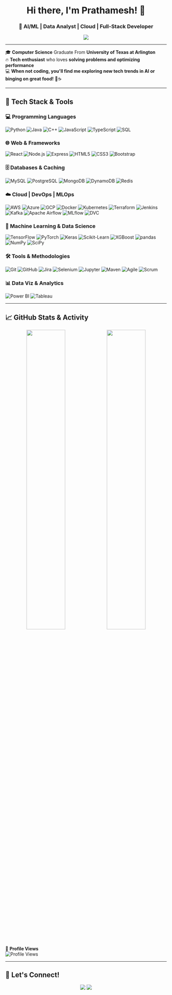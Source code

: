 <h1 align="center">Hi there, I'm Prathamesh! 👋</h1>
<h3 align="center">🚀 AI/ML | Data Analyst | Cloud | Full-Stack Developer</h3>

<p align="center">
  <img src="https://readme-typing-svg.herokuapp.com?font=Fira+Code&pause=1000&color=F7B42C&center=true&vCenter=true&width=600&lines=🚀+Turning+Ideas+into+Reality+with+Code!;🤖+Passionate+about+AI%2C+Cloud%2C+Web+Development;💡+Building+Smart+Solutions+that+Matter!">
</p>

---

🎓 **Computer Science** Graduate From **University of Texas at Arlington**  
🔥 **Tech enthusiast** who loves **solving problems and optimizing performance**  
💻 **When not coding, you'll find me exploring new tech trends in AI or binging on great food!** 🍕☕  
 
---

## 🚀 **Tech Stack & Tools**

### 💻 Programming Languages  
![Python](https://img.shields.io/badge/Python-3776AB?style=flat&logo=python&logoColor=white)
![Java](https://img.shields.io/badge/Java-007396?style=flat&logo=java&logoColor=white)
![C++](https://img.shields.io/badge/C%2B%2B-00599C?style=flat&logo=c%2B%2B&logoColor=white)
![JavaScript](https://img.shields.io/badge/JavaScript-F7DF1E?style=flat&logo=javascript&logoColor=black)
![TypeScript](https://img.shields.io/badge/TypeScript-3178C6?style=flat&logo=typescript&logoColor=white)
![SQL](https://img.shields.io/badge/SQL-4479A1?style=flat&logo=mysql&logoColor=white)

### 🌐 Web & Frameworks  
![React](https://img.shields.io/badge/React-61DAFB?style=flat&logo=react&logoColor=black)
![Node.js](https://img.shields.io/badge/Node.js-339933?style=flat&logo=node.js&logoColor=white)
![Express](https://img.shields.io/badge/Express.js-000000?style=flat&logo=express&logoColor=white)
![HTML5](https://img.shields.io/badge/HTML5-E34F26?style=flat&logo=html5&logoColor=white)
![CSS3](https://img.shields.io/badge/CSS3-1572B6?style=flat&logo=css3&logoColor=white)
![Bootstrap](https://img.shields.io/badge/Bootstrap-7952B3?style=flat&logo=bootstrap&logoColor=white)

### 🗄️ Databases & Caching  
![MySQL](https://img.shields.io/badge/MySQL-4479A1?style=flat&logo=mysql&logoColor=white)
![PostgreSQL](https://img.shields.io/badge/PostgreSQL-4169E1?style=flat&logo=postgresql&logoColor=white)
![MongoDB](https://img.shields.io/badge/MongoDB-47A248?style=flat&logo=mongodb&logoColor=white)
![DynamoDB](https://img.shields.io/badge/DynamoDB-4053D6?style=flat&logo=amazon-dynamodb&logoColor=white)
![Redis](https://img.shields.io/badge/Redis-DC382D?style=flat&logo=redis&logoColor=white)

### ☁️ Cloud | DevOps | MLOps  
![AWS](https://img.shields.io/badge/AWS-232F3E?style=flat&logo=amazonaws&logoColor=orange)
![Azure](https://img.shields.io/badge/Azure-0089D6?style=flat&logo=microsoftazure&logoColor=white)
![GCP](https://img.shields.io/badge/GCP-4285F4?style=flat&logo=googlecloud&logoColor=white)
![Docker](https://img.shields.io/badge/Docker-2496ED?style=flat&logo=docker&logoColor=white)
![Kubernetes](https://img.shields.io/badge/Kubernetes-326CE5?style=flat&logo=kubernetes&logoColor=white)
![Terraform](https://img.shields.io/badge/Terraform-7B42BC?style=flat&logo=terraform&logoColor=white)
![Jenkins](https://img.shields.io/badge/Jenkins-D24939?style=flat&logo=jenkins&logoColor=white)
![Kafka](https://img.shields.io/badge/Kafka-231F20?style=flat&logo=apachekafka&logoColor=white)
![Apache Airflow](https://img.shields.io/badge/Airflow-017CEE?style=flat&logo=apacheairflow&logoColor=white)
![MLflow](https://img.shields.io/badge/MLflow-0194E2?style=flat&logo=mlflow&logoColor=white)
![DVC](https://img.shields.io/badge/DVC-4E5B94?style=flat&logo=dvc&logoColor=white)

### 🤖 Machine Learning & Data Science  
![TensorFlow](https://img.shields.io/badge/TensorFlow-FF6F00?style=flat&logo=tensorflow&logoColor=white)
![PyTorch](https://img.shields.io/badge/PyTorch-EE4C2C?style=flat&logo=pytorch&logoColor=white)
![Keras](https://img.shields.io/badge/Keras-D00000?style=flat&logo=keras&logoColor=white)
![Scikit-Learn](https://img.shields.io/badge/Scikit--Learn-F7931E?style=flat&logo=scikitlearn&logoColor=black)
![XGBoost](https://img.shields.io/badge/XGBoost-FF6600?style=flat&logo=xgboost&logoColor=white)
![pandas](https://img.shields.io/badge/Pandas-150458?style=flat&logo=pandas&logoColor=white)
![NumPy](https://img.shields.io/badge/NumPy-013243?style=flat&logo=numpy&logoColor=white)
![SciPy](https://img.shields.io/badge/SciPy-8CAAE6?style=flat&logo=scipy&logoColor=white)

### 🛠 Tools & Methodologies  
![Git](https://img.shields.io/badge/Git-F05032?style=flat&logo=git&logoColor=white)
![GitHub](https://img.shields.io/badge/GitHub-181717?style=flat&logo=github&logoColor=white)
![Jira](https://img.shields.io/badge/Jira-0052CC?style=flat&logo=jira&logoColor=white)
![Selenium](https://img.shields.io/badge/Selenium-43B02A?style=flat&logo=selenium&logoColor=white)
![Jupyter](https://img.shields.io/badge/Jupyter-F37626?style=flat&logo=jupyter&logoColor=white)
![Maven](https://img.shields.io/badge/Maven-C71A36?style=flat&logo=apachemaven&logoColor=white)
![Agile](https://img.shields.io/badge/Agile-21BF73?style=flat) ![Scrum](https://img.shields.io/badge/Scrum-0052CC?style=flat)

### 📊 Data Viz & Analytics  
![Power BI](https://img.shields.io/badge/Power%20BI-F2C811?style=flat&logo=powerbi&logoColor=black)
![Tableau](https://img.shields.io/badge/Tableau-E97627?style=flat&logo=tableau&logoColor=white)

---

## 📈 **GitHub Stats & Activity**
<p align="center">
  <img src="https://github-readme-stats.vercel.app/api?username=prathameshk42&show_icons=true&theme=radical" width="49%" />
  <img src="https://github-readme-streak-stats.herokuapp.com/?user=prathameshk42&theme=radical" width="49%" />
</p>

👀 **Profile Views**  
![Profile Views](https://komarev.com/ghpvc/?username=prathameshk42&label=Profile%20Views&color=blue&style=flat)

---

## 🚀 **Let's Connect!**
<p align="center">
  <a href="https://www.linkedin.com/in/prathameshkorale/"><img src="https://img.shields.io/badge/LinkedIn-0A66C2?style=flat&logo=linkedin&logoColor=white"></a>
  <a href="mailto:prathamesh.hkorale@gmail.com"><img src="https://img.shields.io/badge/Email-D14836?style=flat&logo=gmail&logoColor=white"></a>
</p>
